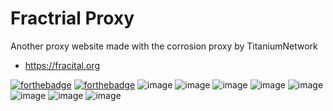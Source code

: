 # Fractrial Proxy
Another proxy website made with the corrosion proxy by TitaniumNetwork
- https://fracital.org

[![forthebadge](https://forthebadge.com/images/badges/built-with-love.svg)](https://forthebadge.com)
[![forthebadge](https://forthebadge.com/images/badges/uses-html.svg)](https://forthebadge.com)
![image](https://i.imgur.com/Oe2IWhK.png)
![image](https://i.imgur.com/rZpmikX.png)
![image](https://user-images.githubusercontent.com/49733954/139800771-4d182448-20b5-4117-854f-6ab3e96527e0.png)
![image](https://user-images.githubusercontent.com/66753442/136898784-6b0069a3-109e-4e56-8890-56c151c64ac2.png)
![image](https://user-images.githubusercontent.com/66753442/136898554-c626b87f-1dec-48d0-acb0-e0177cbc8c18.png)
![image](https://user-images.githubusercontent.com/66753442/136901484-bdf04451-758e-45f7-bbed-4ca61c5f61b5.png)
![image](https://user-images.githubusercontent.com/66753442/136898666-10010a75-5f32-4a8a-ac74-494ecf54e23c.png)
![image](https://user-images.githubusercontent.com/66753442/136898767-b04deb53-4670-4a41-8f29-4e75325e8d70.png)
